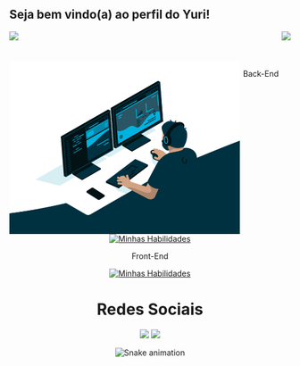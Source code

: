 ## Seja bem vindo(a) ao perfil do Yuri!

<div>
  <img height="180em" src="https://github-readme-stats.vercel.app/api?username=nsdYuri&show_icons=true&theme=great-gatsby&include_all_commits=true&count_private=true"/>
  <img align="right" height="185em" src="https://github-readme-stats.vercel.app/api/top-langs/?username=nsdYuri&layout=compact&langs_count=16&theme=great-gatsby"/>
</div>
<br>

 
<div  align="center"> 
  <div style="display: inline_block"><br>
    <img align="left" height="310" alt="coding-time" src="code.gif">

         
 Back-End

[![Minhas Habilidades](https://skillicons.dev/icons?i=javascript,nodejs,java,cs,python,mysql,heroku)](https://skillicons.dev)

 Front-End

[![Minhas Habilidades](https://skillicons.dev/icons?i=javascript,html,css,react,nodejs,python,vite)](https://skillicons.dev)


</div>
    
  
<h1 align="stretch">Redes Sociais</h1>
 <div align-items: flex-end>
    <a href="www.linkedin.com/in/yuri-ikegwuonu" target="_blank"><img src="https://img.shields.io/badge/-LinkedIn-%230077B5?style=for-the-badge&logo=linkedin&logoColor=white" target="_blank"></a> 
    <a href = "mailto:yurichichedom808@gmail.com@gmail.com"><img src="https://img.shields.io/badge/Gmail-D14836?style=for-the-badge&logo=gmail&logoColor=white" target="_blank"></a>
</div>

  
![Snake animation](https://github.com/LuigiGF/LuigiGF/blob/output/github-contribution-grid-snake.svg)
